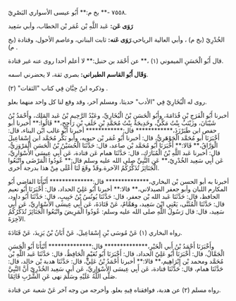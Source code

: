 ٧٥٥٨ -** بخ م:** أَبُو عيسى الأسواري البَصْرِيّ.

**رَوَى عَن:** عَبد اللَّهِ بْن عُمَر بْن الخطاب، وأبي سَعِيد

الخُدْرِيّ (بخ م) ، وأبي العالية الرياحي.**رَوَى عَنه:** ثابت البناني، وعاصم الأحول، وقتادة (بخ م) .

قال أَبُو الْحَسَنِ الميموني (١) ،** عن أَحْمَد بن حنبل:** لا أعلم أحدا روى عنه غير قتادة.

**وَقَال أَبُو القاسم الطبراني:** بصري ثقة، لا يحضرني اسمه.

وذكره ابنُ حِبَّان فِي كتاب "الثقات" (٢) .

روى له الْبُخَارِيّ فِي "الأدب" حديثا، ومسلم آخر، وقد وقع لنا كل واحد منهما بعلو.

أخبرنا أَبُو الْفَرَجِ بْنِ قُدَامَةَ، وأَبُو الْحَسَنِ بْنُ الْبُخَارِيِّ، وعَبْدُ الرَّحِيمِ بْنُ عَبد المَلِك، وأَحْمَدُ بْنُ شَيْبَانَ، وزَيْنَبُ بِنْتُ مَكِّيٍّ، وخَدِيجَةُ بِنْتُ مُحَمَّدِ بْنِ خَلَفِ بْنِ رَاجِحٍ،** قَالُوا:** أخبرنا أبو حفص ابن طَبَرْزَذَ،************ قال:************ أخبرنا أَبُو غالب ابْن البناء، قال: أَخْبَرَنَا أبو مُحَمَّد الْجَوْهَرِيُّ، قال: أخبرنا أَبُو عُمَر بْن حيويه، وأبو بَكْر مُحَمَّد ابن إِسْمَاعِيلَ الْوَرَّاقُ،** قَالا:** أَخْبَرَنَا أَبُو مُحَمَّد بْن صاعد، قال: حَدَّثَنَا الْحُسَيْنُ بْنُ الْحَسَنِ الْمَرْوَزِيُّ، قال: أخبرنا عَبد اللَّهِ بْنُ الْمُبَارَكِ، قال: حَدَّثَنَا همام عَن قتادة، عَن أَبِي عِيسَى الأَسْوَارِيِّ، عَن أَبِي سَعِيد الخُدْرِيّ،** عَنِ النَّبِيِّ صلى الله عليه وسلم قال:** عُودُوا الْمَرْضَى واتْبَعُوا الْجَنَائِزَ تُذَكِّرُكُمُ الآخرة.وقَدْ وقَعَ لَنَا أَعْلَى مِنْ هذا بدرجة أخرى.

أخبرنا به أبو الحسن بْن البخاري،************** قال:************** أَنْبَأَنَا القاضي أَبُو المكارم اللبان وأبو جعفر الصيدلاني،** قالا:** أخبرنا أَبُو عَلِيّ الحداد، قال: أَخْبَرَنَا أَبُو نعيم الحافظ، قال: حَدَّثَنَا عَبد الله بْن جعفر، قال: حَدَّثَنَا يُونُسُ بْنُ حَبِيبٍ، قال: حَدَّثَنَا أَبُو داود، قال: حَدَّثَنَا الْمُثَنَّى، يَعْنِي ابْنَ سَعِيد، وهَمَّامٌ، عَنْ قَتَادَةَ، عَن أَبِي عِيسَى الأَسْوَارِيِّ، عَن أَبِي سَعِيد، قال: قال رَسُولُ اللَّهِ صلى الله عليه وسلم: عُودُوا الْمَرِيضَ واتْبَعُوا الْجَنَائِزَ تُذَكِّرُكُمُ الآخِرَةَ.

رواه البخاري (١) عَنْ مُوسَى بْنِ إِسْمَاعِيلَ، عَنْ أَبَانُ بْنُ يَزِيدَ، عَنْ قَتَادَةَ.

وأَخْبَرَنَا أَحْمَدُ بْنُ أَبي الْخَيْرِ،************** قال:************** أَنْبَأَنَا أَبُو الْحَسَنِ الْجَمَّالُ، قال: أَخْبَرَنَا أَبُو عَلِيّ الحداد، قال: أَخْبَرَنَا أَبُو نُعَيْمٍ الْحَافِظُ، قال: حَدَّثَنَا عَبد اللَّهِ بْن مُحَمَّد ومحمد بْن إِبْرَاهِيم،** قالا:** أخبرنا أَحْمَدُ بْنُ عَلِيٍّ، قال: حَدَّثَنَا هدبة بْن خالد، قال: حَدَّثَنَا همام، قال: حَدَّثَنَا قتادة، عَن أَبِي عِيسَى الأَسْوَارِيِّ، عَن أبي سَعِيد الخُدْرِيّ أَنَّ النَّبِيَّ صَلَّى اللَّهُ عَلَيْهِ وسَلَّمَ نهى عَنِ الشُّرْبِ قَائِمًا.

رواه مسلم (٢) عن هدبة، فوافقناه فِيهِ بعلو. وأخرجه من وجه آخر عَنْ شعبة عن قتادة.